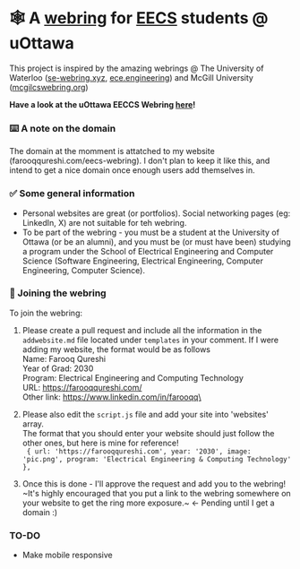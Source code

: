 # 🕸️ A [webring](https://en.wikipedia.org/wiki/Webring#:~:text=A%20webring%20(or%20web%20ring,theme%2C%20often%20educational%20or%20social.)) for [EECS](https://www.uottawa.ca/faculty-engineering/school-electrical-engineering-computer-science) students @ uOttawa

This project is inspired by the amazing webrings @ The University of Waterloo ([se-webring.xyz](https://se-webring.xyz/), [ece.engineering](https://ece.engineering/)) and McGill University ([mcgilcswebring.org](https://mcgillcswebring.org/))

**Have a look at the uOttawa EECCS Webring [here](https://farooqqureshi.com/eecs-webring/)!**

### ⌨️ A note on the domain
The domain at the momment is attatched to my website (farooqqureshi.com/eecs-webring). I don't plan to keep it like this, and intend to get a nice domain once enough users add themselves in. 

### ✅ Some general information
- Personal websites are great (or portfolios). Social networking pages (eg: LinkedIn, X) are not suitable for teh webring.
- To be part of the webring - you must be a student at the University of Ottawa (or be an alumni), and you must be (or must have been) studying a program under the School of Electrical Engineering and Computer Science (Software Engineering, Electrical Engineering, Computer Engineering, Computer Science).

### 🙂 Joining the webring
To join the webring: 
1. Please create a pull request and include all the information in the `addwebsite.md` file located under `templates` in your comment. If I were adding my website, the format would be as follows\
Name: Farooq Qureshi\
Year of Grad: 2030\
Program: Electrical Engineering and Computing Technology\
URL: https://farooqqureshi.com/ \
Other link: https://www.linkedin.com/in/farooqq\


2. Please also edit the `script.js` file and add your site into 'websites' array.\
The format that you should enter your website should just follow the other ones, but here is mine for reference!\
` { url: 'https://farooqqureshi.com', year: '2030', image: 'pic.png', program: 'Electrical Engineering & Computing Technology' },`


3. Once this is done - I'll approve the request and add you to the webring! ~It's highly encouraged that you put a link to the webring somewhere on your website to get the ring more exposure.~ <- Pending until I get a domain :)

### TO-DO
- Make mobile responsive
  

